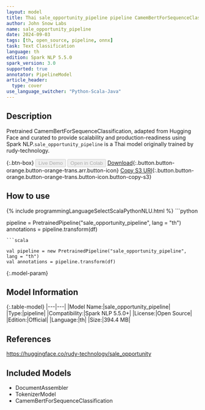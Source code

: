 ```yaml
---
layout: model
title: Thai sale_opportunity_pipeline pipeline CamemBertForSequenceClassification from rudy-technology
author: John Snow Labs
name: sale_opportunity_pipeline
date: 2024-09-03
tags: [th, open_source, pipeline, onnx]
task: Text Classification
language: th
edition: Spark NLP 5.5.0
spark_version: 3.0
supported: true
annotator: PipelineModel
article_header:
  type: cover
use_language_switcher: "Python-Scala-Java"
---
```


## Description

Pretrained CamemBertForSequenceClassification, adapted from Hugging Face and curated to provide scalability and production-readiness using Spark NLP.`sale_opportunity_pipeline` is a Thai model originally trained by rudy-technology.

{:.btn-box}
<button class="button button-orange" disabled>Live Demo</button>
<button class="button button-orange" disabled>Open in Colab</button>
[Download](https://s3.amazonaws.com/auxdata.johnsnowlabs.com/public/models/sale_opportunity_pipeline_th_5.5.0_3.0_1725378038232.zip){:.button.button-orange.button-orange-trans.arr.button-icon}
[Copy S3 URI](s3://auxdata.johnsnowlabs.com/public/models/sale_opportunity_pipeline_th_5.5.0_3.0_1725378038232.zip){:.button.button-orange.button-orange-trans.button-icon.button-copy-s3}

## How to use



<div class="tabs-box" markdown="1">
{% include programmingLanguageSelectScalaPythonNLU.html %}
```python

pipeline = PretrainedPipeline("sale_opportunity_pipeline", lang = "th")
annotations =  pipeline.transform(df)   

```
```scala

val pipeline = new PretrainedPipeline("sale_opportunity_pipeline", lang = "th")
val annotations = pipeline.transform(df)

```
</div>

{:.model-param}
## Model Information

{:.table-model}
|---|---|
|Model Name:|sale_opportunity_pipeline|
|Type:|pipeline|
|Compatibility:|Spark NLP 5.5.0+|
|License:|Open Source|
|Edition:|Official|
|Language:|th|
|Size:|394.4 MB|

## References

https://huggingface.co/rudy-technology/sale_opportunity

## Included Models

- DocumentAssembler
- TokenizerModel
- CamemBertForSequenceClassification